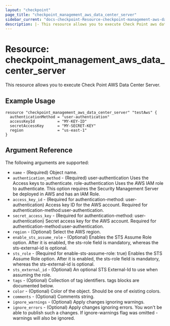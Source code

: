 ```yaml
---
layout: "checkpoint"
page_title: "checkpoint_management_aws_data_center_server"
sidebar_current: "docs-checkpoint-Resource-checkpoint-management-aws-data-center-server"
description: |- This resource allows you to execute Check Point aws data center server.
---
```


# Resource: checkpoint_management_aws_data_center_server

This resource allows you to execute Check Point AWS Data Center Server.

## Example Usage

```hcl
resource "checkpoint_management_aws_data_center_server" "testAws" {
  authenticationMethod = "user-authentication"
  accessKeyId          = "MY-KEY-ID"
  secretAccessKey      = "MY-SECRET-KEY"
  region               = "us-east-1"
}
```

## Argument Reference

The following arguments are supported:

* `name` - (Required) Object name.
* `authentication_method` - (Required) user-authentication Uses the Access keys to authenticate. role-authentication Uses the AWS IAM role to authenticate. This option requires the Security Management Server be deployed in AWS and has an IAM Role.
* `access_key_id` - (Required for authentication-method: user-authentication) Access key ID for the AWS account. Required for authentication-method:user-authentication.
* `secret_access_key` - (Required for authentication-method: user-authentication) Secret access key for the AWS account. Required for authentication-method:user-authentication.
* `region` - (Optional)  Select the AWS region.
* `enable_sts_assume_role` - (Optional) Enables the STS Assume Role option. After it is enabled, the sts-role field is mandatory, whereas the sts-external-id is optional.
* `sts_role` - (Required for enable-sts-assume-role: true) Enables the STS Assume Role option. After it is enabled, the sts-role field is mandatory, whereas the sts-external-id is optional.
* `sts_external_id` - (Optional) An optional STS External-Id to use when assuming the role.
* `tags` - (Optional) Collection of tag identifiers. tags blocks are documented below.
* `color` - (Optional) Color of the object. Should be one of existing colors.
* `comments` - (Optional) Comments string.
* `ignore_warnings` - (Optional) Apply changes ignoring warnings.
* `ignore_errors` - (Optional) Apply changes ignoring errors. You won't be able to publish such a changes. If ignore-warnings flag was omitted - warnings will also be ignored.
